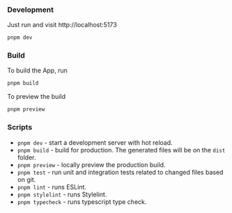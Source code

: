 ### Development

Just run and visit http://localhost:5173

```bash
pnpm dev
```

### Build

To build the App, run

```bash
pnpm build
```
To preview the build
```bash
pnpm preview
```
### Scripts

- `pnpm dev` - start a development server with hot reload.
- `pnpm build` - build for production. The generated files will be on the `dist` folder.
- `pnpm preview` - locally preview the production build.
- `pnpm test` - run unit and integration tests related to changed files based on git.
- `pnpm lint` - runs ESLint.
- `pnpm stylelint` - runs Stylelint.
- `pnpm typecheck` - runs typescript type check.

